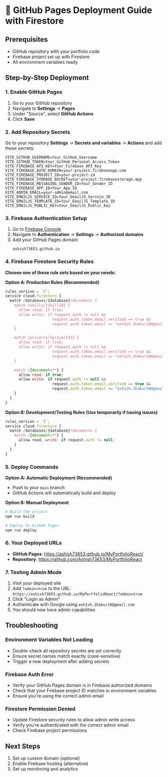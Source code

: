 # 🚀 GitHub Pages Deployment Guide with Firestore

## Prerequisites

- GitHub repository with your portfolio code
- Firebase project set up with Firestore
- All environment variables ready

## Step-by-Step Deployment

### 1. Enable GitHub Pages

1. Go to your GitHub repository
2. Navigate to **Settings** → **Pages**
3. Under "Source", select **GitHub Actions**
4. Click **Save**

### 2. Add Repository Secrets

Go to your repository **Settings** → **Secrets and variables** → **Actions** and add these secrets:

```
VITE_GITHUB_USERNAME=Your_GitHub_Username
VITE_GITHUB_TOKEN=Your_GitHub_Personal_Access_Token
VITE_FIREBASE_API_KEY=Your_Firebase_API_Key
VITE_FIREBASE_AUTH_DOMAIN=your-project.firebaseapp.com
VITE_FIREBASE_PROJECT_ID=your-project-id
VITE_FIREBASE_STORAGE_BUCKET=your-project.firebasestorage.app
VITE_FIREBASE_MESSAGING_SENDER_ID=Your_Sender_ID
VITE_FIREBASE_APP_ID=Your_App_ID
VITE_ADMIN_EMAIL=your-admin@email.com
VITE_EMAILJS_SERVICE_ID=Your_EmailJS_Service_ID
VITE_EMAILJS_TEMPLATE_ID=Your_EmailJS_Template_ID
VITE_EMAILJS_PUBLIC_KEY=Your_EmailJS_Public_Key
```

### 3. Firebase Authentication Setup

1. Go to [Firebase Console](https://console.firebase.google.com/project/portfolio-ee38a/authentication/settings)
2. Navigate to **Authentication** → **Settings** → **Authorized domains**
3. Add your GitHub Pages domain:
   ```
   ashish73653.github.io
   ```

### 4. Firebase Firestore Security Rules

**Choose one of these rule sets based on your needs:**

**Option A: Production Rules (Recommended)**

```javascript
rules_version = '2';
service cloud.firestore {
  match /databases/{database}/documents {
    match /skills/{skillId} {
      allow read: if true;
      allow write: if request.auth != null &&
                     request.auth.token.email_verified == true &&
                     request.auth.token.email == "ash1sh.1hakur10@gmail.com";
    }

    match /projects/{projectId} {
      allow read: if true;
      allow write: if request.auth != null &&
                     request.auth.token.email_verified == true &&
                     request.auth.token.email == "ash1sh.1hakur10@gmail.com";
    }

    match /{document=**} {
      allow read: if true;
      allow write: if request.auth != null &&
                     request.auth.token.email_verified == true &&
                     request.auth.token.email == "ash1sh.1hakur10@gmail.com";
    }
  }
}
```

**Option B: Development/Testing Rules (Use temporarily if having issues)**

```javascript
rules_version = '2';
service cloud.firestore {
  match /databases/{database}/documents {
    match /{document=**} {
      allow read, write: if request.auth != null;
    }
  }
}
```

### 5. Deploy Commands

**Option A: Automatic Deployment (Recommended)**

- Push to your `main` branch
- GitHub Actions will automatically build and deploy

**Option B: Manual Deployment**

```bash
# Build the project
npm run build

# Deploy to GitHub Pages
npm run deploy
```

### 6. Your Deployed URLs

- **GitHub Pages**: https://ashish73653.github.io/MyPortfolioReact/
- **Repository**: https://github.com/Ashish73653/MyPortfolioReact

### 7. Testing Admin Mode

1. Visit your deployed site
2. Add `?admin=true` to the URL: `https://ashish73653.github.io/MyPortfolioReact/?admin=true`
3. Click "Login as Admin"
4. Authenticate with Google using `ash1sh.1hakur10@gmail.com`
5. You should now have admin capabilities

## Troubleshooting

### Environment Variables Not Loading

- Double-check all repository secrets are set correctly
- Ensure secret names match exactly (case-sensitive)
- Trigger a new deployment after adding secrets

### Firebase Auth Error

- Verify your GitHub Pages domain is in Firebase authorized domains
- Check that your Firebase project ID matches in environment variables
- Ensure you're using the correct admin email

### Firestore Permission Denied

- Update Firestore security rules to allow admin write access
- Verify you're authenticated with the correct admin email
- Check Firebase project permissions

## Next Steps

1. Set up custom domain (optional)
2. Enable Firebase hosting (alternative)
3. Set up monitoring and analytics
